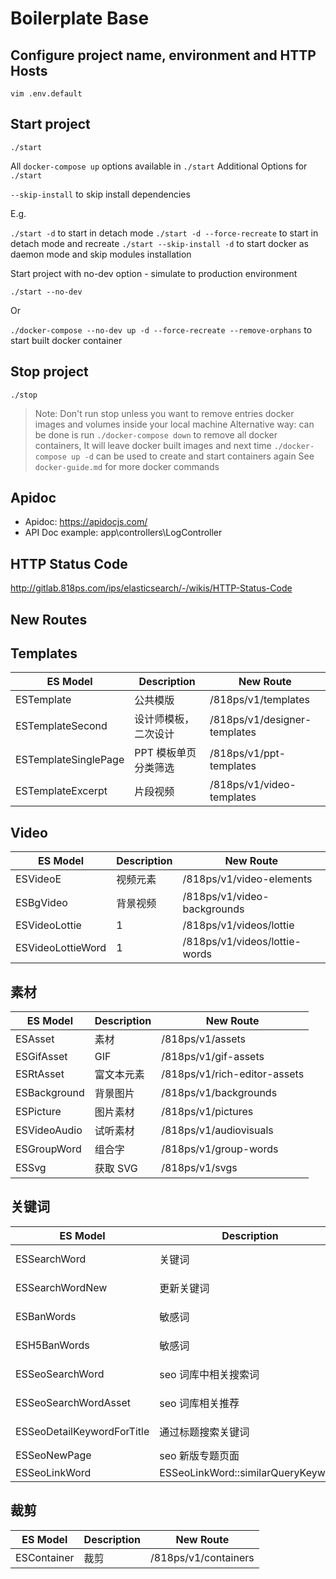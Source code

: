 # Boilerplate Base

## Configure project name, environment and HTTP Hosts

```
vim .env.default
```

## Start project

```
./start
```

All `docker-compose up` options available in `./start`
Additional Options for `./start`

`--skip-install` to skip install dependencies

E.g.

`./start -d` to start in detach mode
`./start -d --force-recreate` to start in detach mode and recreate
`./start --skip-install -d` to start docker as daemon mode and skip modules installation

Start project with no-dev option - simulate to production environment

`./start --no-dev`

Or

`./docker-compose --no-dev up -d --force-recreate --remove-orphans` to start built docker container

## Stop project

```
./stop
```

> Note: Don't run stop unless you want to remove entries docker images and volumes inside your local machine
> Alternative way: can be done is run `./docker-compose down` to remove all docker containers, It will leave docker built images and next time `./docker-compose up -d` can be used to create and start containers again
> See `docker-guide.md` for more docker commands

## Apidoc

- Apidoc: https://apidocjs.com/
- API Doc example: app\controllers\LogController

## HTTP Status Code

http://gitlab.818ps.com/ips/elasticsearch/-/wikis/HTTP-Status-Code

## New Routes

## Templates

| ES Model             | Description          | New Route                    |
| -------------------- | -------------------- | ---------------------------- |
| ESTemplate           | 公共模版             | /818ps/v1/templates          |
| ESTemplateSecond     | 设计师模板，二次设计 | /818ps/v1/designer-templates |
| ESTemplateSinglePage | PPT 模板单页分类筛选 | /818ps/v1/ppt-templates      |
| ESTemplateExcerpt    | 片段视频             | /818ps/v1/video-templates    |

## Video

| ES Model          | Description | New Route                     |
| ----------------- | ----------- | ----------------------------- |
| ESVideoE          | 视频元素    | /818ps/v1/video-elements      |
| ESBgVideo         | 背景视频    | /818ps/v1/video-backgrounds   |
| ESVideoLottie     | 1           | /818ps/v1/videos/lottie       |
| ESVideoLottieWord | 1           | /818ps/v1/videos/lottie-words |

## 素材

| ES Model     | Description | New Route                    |
| ------------ | ----------- | ---------------------------- |
| ESAsset      | 素材        | /818ps/v1/assets             |
| ESGifAsset   | GIF         | /818ps/v1/gif-assets         |
| ESRtAsset    | 富文本元素  | /818ps/v1/rich-editor-assets |
| ESBackground | 背景图片    | /818ps/v1/backgrounds        |
| ESPicture    | 图片素材    | /818ps/v1/pictures           |
| ESVideoAudio | 试听素材    | /818ps/v1/audiovisuals       |
| ESGroupWord  | 组合字      | /818ps/v1/group-words        |
| ESSvg        | 获取 SVG    | /818ps/v1/svgs               |

## 关键词 ​

| ES Model                   | Description                        | New Route                    |
| -------------------------- | ---------------------------------- | ---------------------------- |
| ESSearchWord               | 关键词 ​                           | /818ps/v1/search-keywords    |
| ESSearchWordNew            | 更新关键词 ​                       | /818ps/v1/search-keywords    |
| ESBanWords                 | 敏感词                             | /818ps/v1/sensitive-words    |
| ESH5BanWords               | 敏感词                             | /818ps/v1/h5-sensitive-words |
| ESSeoSearchWord            | seo 词库中相关搜索词               | /818ps/v1/seo-keywords       |
| ESSeoSearchWordAsset       | seo 词库相关推荐                   | /818ps/v1/seo-keyword-assets |
| ESSeoDetailKeywordForTitle | 通过标题搜索关键词 ​               | /818ps/v1/seo-title-keywords |
| ESSeoNewPage               | seo 新版专题页面                   | /818ps/v1/seo/               |
| ESSeoLinkWord              | ESSeoLinkWord::similarQueryKeyword | /818ps/v1/seo/               |

## 裁剪

| ES Model    | Description | New Route            |
| ----------- | ----------- | -------------------- |
| ESContainer | 裁剪        | /818ps/v1/containers |
